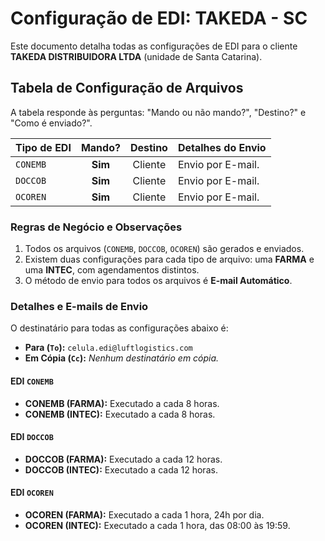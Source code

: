 # Configuração de EDI: TAKEDA - SC

Este documento detalha todas as configurações de EDI para o cliente **TAKEDA DISTRIBUIDORA LTDA** (unidade de Santa Catarina).

## Tabela de Configuração de Arquivos

A tabela responde às perguntas: "Mando ou não mando?", "Destino?" e "Como é enviado?".

| Tipo de EDI | Mando? | Destino | Detalhes do Envio |
| :---------- | :----: | :-------: | :--------------------------------------------------- |
| `CONEMB`    | **Sim**| Cliente   | Envio por E-mail.|
| `DOCCOB`    | **Sim**| Cliente   | Envio por E-mail.|
| `OCOREN`    | **Sim**| Cliente   | Envio por E-mail.|

### Regras de Negócio e Observações
1.  Todos os arquivos (`CONEMB`, `DOCCOB`, `OCOREN`) são gerados e enviados.
2.  Existem duas configurações para cada tipo de arquivo: uma **FARMA** e uma **INTEC**, com agendamentos distintos.
3.  O método de envio para todos os arquivos é **E-mail Automático**.

### Detalhes e E-mails de Envio
<div id="emails-de-envio"></div>

O destinatário para todas as configurações abaixo é:
* **Para (`To`):** `celula.edi@luftlogistics.com`
* **Em Cópia (`Cc`):** *Nenhum destinatário em cópia.*

#### **EDI `CONEMB`**
* **CONEMB (FARMA):** Executado a cada 8 horas.
* **CONEMB (INTEC):** Executado a cada 8 horas.

#### **EDI `DOCCOB`**
* **DOCCOB (FARMA):** Executado a cada 12 horas.
* **DOCCOB (INTEC):** Executado a cada 12 horas.

#### **EDI `OCOREN`**
* **OCOREN (FARMA):** Executado a cada 1 hora, 24h por dia.
* **OCOREN (INTEC):** Executado a cada 1 hora, das 08:00 às 19:59.